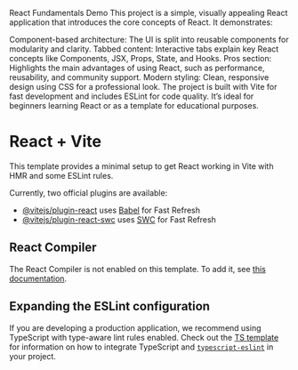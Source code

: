 React Fundamentals Demo
This project is a simple, visually appealing React application that introduces the core concepts of React. It demonstrates:

Component-based architecture: The UI is split into reusable components for modularity and clarity.
Tabbed content: Interactive tabs explain key React concepts like Components, JSX, Props, State, and Hooks.
Pros section: Highlights the main advantages of using React, such as performance, reusability, and community support.
Modern styling: Clean, responsive design using CSS for a professional look.
The project is built with Vite for fast development and includes ESLint for code quality. It’s ideal for beginners learning React or as a template for educational purposes.

# React + Vite

This template provides a minimal setup to get React working in Vite with HMR and some ESLint rules.

Currently, two official plugins are available:

- [@vitejs/plugin-react](https://github.com/vitejs/vite-plugin-react/blob/main/packages/plugin-react) uses [Babel](https://babeljs.io/) for Fast Refresh
- [@vitejs/plugin-react-swc](https://github.com/vitejs/vite-plugin-react/blob/main/packages/plugin-react-swc) uses [SWC](https://swc.rs/) for Fast Refresh

## React Compiler

The React Compiler is not enabled on this template. To add it, see [this documentation](https://react.dev/learn/react-compiler/installation).

## Expanding the ESLint configuration

If you are developing a production application, we recommend using TypeScript with type-aware lint rules enabled. Check out the [TS template](https://github.com/vitejs/vite/tree/main/packages/create-vite/template-react-ts) for information on how to integrate TypeScript and [`typescript-eslint`](https://typescript-eslint.io) in your project.
